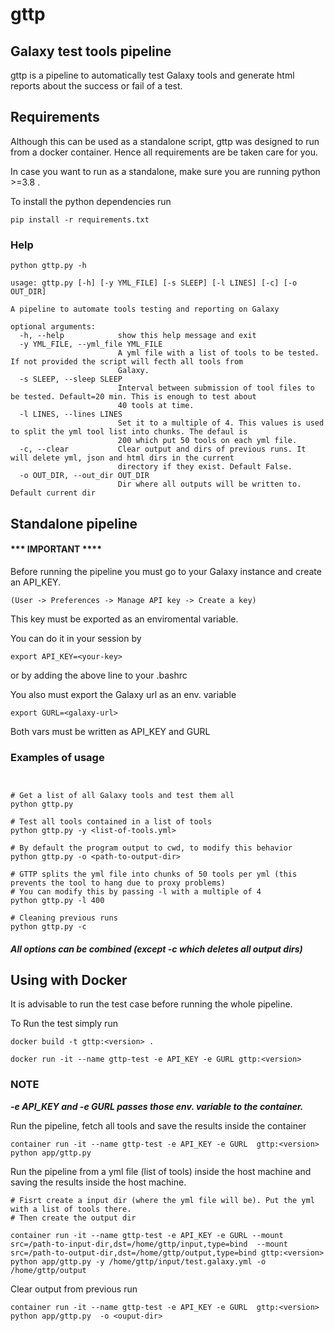 # gttp
## Galaxy test tools pipeline

gttp is a pipeline to automatically test Galaxy tools and generate html reports about the success or fail of a test.

## Requirements
Although this can be used as a standalone script, gttp was designed to run from a docker container. Hence all requirements are be taken care for you.

In case you want to run as a standalone, make sure you are running python >=3.8 .

To install the python dependencies run 

```
pip install -r requirements.txt
```


### Help
```
python gttp.py -h

usage: gttp.py [-h] [-y YML_FILE] [-s SLEEP] [-l LINES] [-c] [-o OUT_DIR]

A pipeline to automate tools testing and reporting on Galaxy

optional arguments:
  -h, --help            show this help message and exit
  -y YML_FILE, --yml_file YML_FILE
                        A yml file with a list of tools to be tested. If not provided the script will fecth all tools from
                        Galaxy.
  -s SLEEP, --sleep SLEEP
                        Interval between submission of tool files to be tested. Default=20 min. This is enough to test about
                        40 tools at time.
  -l LINES, --lines LINES
                        Set it to a multiple of 4. This values is used to split the yml tool list into chunks. The defaul is
                        200 which put 50 tools on each yml file.
  -c, --clear           Clear output and dirs of previous runs. It will delete yml, json and html dirs in the current
                        directory if they exist. Default False.
  -o OUT_DIR, --out_dir OUT_DIR
                        Dir where all outputs will be written to. Default current dir

```

## Standalone pipeline

#### *** IMPORTANT ****
Before running the pipeline you must go to your Galaxy instance and create an API_KEY. 
```
(User -> Preferences -> Manage API key -> Create a key)

```

This key must be exported as an enviromental variable.

You can do it in your session by 

```
export API_KEY=<your-key>
```

or by adding the above line to your .bashrc

You also must export the Galaxy url as an env. variable

```
export GURL=<galaxy-url>
```

Both vars must be written as API_KEY and GURL

### Examples of usage
```


# Get a list of all Galaxy tools and test them all
python gttp.py 

# Test all tools contained in a list of tools
python gttp.py -y <list-of-tools.yml>

# By default the program output to cwd, to modify this behavior
python gttp.py -o <path-to-output-dir>

# GTTP splits the yml file into chunks of 50 tools per yml (this prevents the tool to hang due to proxy problems)
# You can modify this by passing -l with a multiple of 4 
python gttp.py -l 400 

# Cleaning previous runs
python gttp.py -c 

```
#### ***All options can be combined (except -c which deletes all output dirs)***


## Using with Docker

It is advisable to run the test case before running the whole pipeline.

To Run the test simply run

```
docker build -t gttp:<version> .

docker run -it --name gttp-test -e API_KEY -e GURL gttp:<version>
```

### NOTE

***-e API_KEY and -e GURL passes those env. variable to the container.***


Run the pipeline, fetch all tools and save the results inside the container

```
container run -it --name gttp-test -e API_KEY -e GURL  gttp:<version> python app/gttp.py 

```

Run the pipeline from a yml file (list of tools) inside the host machine and saving the results inside the host machine.

```
# Fisrt create a input dir (where the yml file will be). Put the yml with a list of tools there.
# Then create the output dir

container run -it --name gttp-test -e API_KEY -e GURL --mount src=/path-to-input-dir,dst=/home/gttp/input,type=bind  --mount src=/path-to-output-dir,dst=/home/gttp/output,type=bind gttp:<version> python app/gttp.py -y /home/gttp/input/test.galaxy.yml -o /home/gttp/output
```

Clear output from previous run

```
container run -it --name gttp-test -e API_KEY -e GURL  gttp:<version> python app/gttp.py  -o <ouput-dir>

```